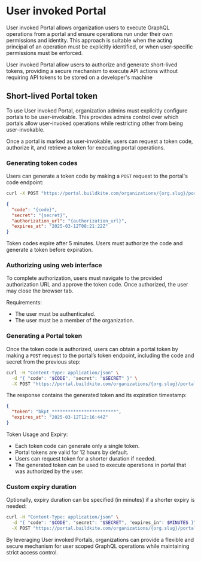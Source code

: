 # User invoked Portal

User invoked Portal allows organization users to execute GraphQL operations from a portal and ensure operations run under their own permissions and identity. This approach is suitable when the acting principal of an operation must be explicitly identified, or when user-specific permissions must be enforced.

User invoked Portal allow users to authorize and generate short-lived tokens, providing a secure mechanism to execute API actions without requiring API tokens to be stored on a developer's machine

## Short-lived Portal token

To use User invoked Portal, organization admins must explicitly configure portals to be user-invokable. This provides admins control over which portals allow user-invoked operations while restricting other from being user-invokable.

Once a portal is marked as user-invokable, users can request a token code, authorize it, and retrieve a token for executing portal operations.

### Generating token codes
Users can generate a token code by making a `POST` request to the portal's code endpoint:

```bash
curl -X POST "https://portal.buildkite.com/organizations/{org.slug}/portals/{portal.slug}/codes"
```

```json
{
  "code": "{code}",
  "secret": "{secret}",
  "authorization_url": "{authorization_url}",
  "expires_at": "2025-03-12T08:21:22Z"
}
```
Token codes expire after 5 minutes. Users must authorize the code and generate a token before expiration.

### Authorizing using web interface
To complete authorization, users must navigate to the provided authorization URL and approve the token code. Once authorized, the user may close the browser tab.

Requirements:
* The user must be authenticated.
* The user must be a member of the organization.

### Generating a Portal token
Once the token code is authorized, users can obtain a portal token by making a `POST` request to the portal’s token endpoint, including the code and secret from the previous step:

```bash
curl -H "Content-Type: application/json" \
  -d "{ "code": "$CODE", "secret": "$SECRET" }" \
  -X POST "https://portal.buildkite.com/organizations/{org.slug}/portals/{portal.slug}/tokens"
```
The response contains the generated token and its expiration timestamp:

```json
{
  "token": "bkpt_************************",
  "expires_at": "2025-03-12T12:16:44Z"
}
```

Token Usage and Expiry:
* Each token code can generate only a single token.
* Portal tokens are valid for 12 hours by default.
* Users can request token for a shorter duration if needed.
* The generated token can be used to execute operations in portal that was authorized by the user.

### Custom expiry duration

Optionally, expiry duration can be specified (in minutes) if a shorter expiry is needed:

```bash
curl -H "Content-Type: application/json" \
  -d "{ "code": "$CODE", "secret": "$SECRET", "expires_in": $MINUTES }" \
  -X POST "https://portal.buildkite.com/organizations/{org.slug}/portals/{portal.slug}/tokens"
```


By leveraging User invoked Portals, organizations can provide a flexible and secure mechanism for user scoped GraphQL operations while maintaining strict access control.
